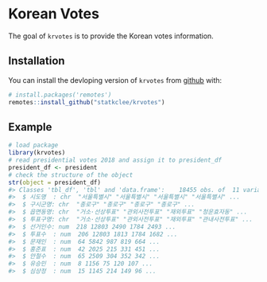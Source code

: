 <!-- README.md is generated from README.Rmd. Please edit that file -->
Korean Votes
============

The goal of `krvotes` is to provide the Korean votes information.

Installation
------------

You can install the devloping version of `krvotes` from
[github](https://github.com/statkclee/krvotes) with:

``` r
# install.packages('remotes')
remotes::install_github("statkclee/krvotes")
```

Example
-------

``` r
# load package
library(krvotes)
# read presidential votes 2018 and assign it to president_df
president_df <- president
# check the structure of the object
str(object = president_df)
#> Classes 'tbl_df', 'tbl' and 'data.frame':    18455 obs. of  11 variables:
#>  $ 시도명  : chr  "서울특별시" "서울특별시" "서울특별시" "서울특별시" ...
#>  $ 구시군명: chr  "종로구" "종로구" "종로구" "종로구" ...
#>  $ 읍면동명: chr  "거소·선상투표" "관외사전투표" "재외투표" "청운효자동" ...
#>  $ 투표구명: chr  "거소·선상투표" "관외사전투표" "재외투표" "관내사전투표" ...
#>  $ 선거인수: num  218 12803 2490 1784 2493 ...
#>  $ 투표수  : num  206 12803 1813 1784 1682 ...
#>  $ 문재인  : num  64 5842 987 819 664 ...
#>  $ 홍준표  : num  42 2025 215 331 451 ...
#>  $ 안철수  : num  65 2509 304 352 342 ...
#>  $ 유승민  : num  8 1156 75 120 107 ...
#>  $ 심상정  : num  15 1145 214 149 96 ...
```
